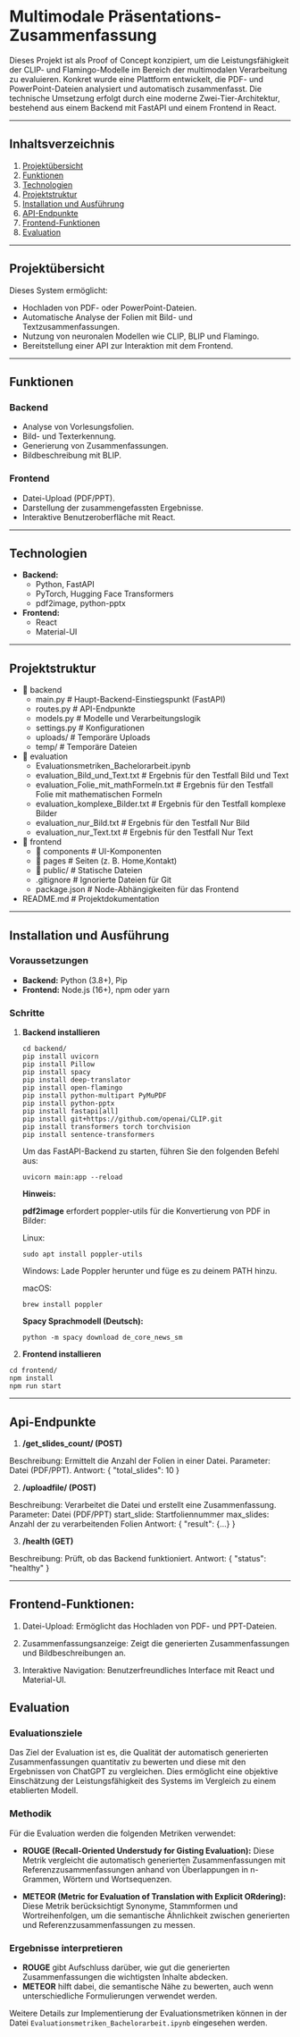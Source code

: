 # Multimodale Präsentations-Zusammenfassung

Dieses Projekt ist als Proof of Concept konzipiert, um die Leistungsfähigkeit der CLIP- und Flamingo-Modelle im Bereich der multimodalen Verarbeitung zu evaluieren. Konkret wurde eine Plattform entwickelt, die PDF- und PowerPoint-Dateien analysiert und automatisch zusammenfasst. Die technische Umsetzung erfolgt durch eine moderne Zwei-Tier-Architektur, bestehend aus einem Backend mit FastAPI und einem Frontend in React.

---

## **Inhaltsverzeichnis**

1. [Projektübersicht](#projektübersicht)
2. [Funktionen](#funktionen)
3. [Technologien](#technologien)
4. [Projektstruktur](#projektstruktur)
5. [Installation und Ausführung](#installation-und-ausführung)
6. [API-Endpunkte](#api-endpunkte)
7. [Frontend-Funktionen](#frontend-funktionen)
8. [Evaluation](#evaluation)

---

## **Projektübersicht**

Dieses System ermöglicht:
- Hochladen von PDF- oder PowerPoint-Dateien.
- Automatische Analyse der Folien mit Bild- und Textzusammenfassungen.
- Nutzung von neuronalen Modellen wie CLIP, BLIP und Flamingo.
- Bereitstellung einer API zur Interaktion mit dem Frontend.

---

## **Funktionen**

### **Backend**
- Analyse von Vorlesungsfolien.
- Bild- und Texterkennung.
- Generierung von Zusammenfassungen.
- Bildbeschreibung mit BLIP.

### **Frontend**
- Datei-Upload (PDF/PPT).
- Darstellung der zusammengefassten Ergebnisse.
- Interaktive Benutzeroberfläche mit React.

---

## **Technologien**

- **Backend:** 
  - Python, FastAPI
  - PyTorch, Hugging Face Transformers
  - pdf2image, python-pptx
- **Frontend:**
  - React
  - Material-UI

---

## **Projektstruktur**

- 📁 backend
  -  main.py # Haupt-Backend-Einstiegspunkt (FastAPI)
  -  routes.py # API-Endpunkte
  -  models.py # Modelle und Verarbeitungslogik  
  -  settings.py # Konfigurationen
  -  uploads/ # Temporäre Uploads
  -  temp/ # Temporäre Dateien
- 📁 evaluation
  -  Evaluationsmetriken_Bachelorarbeit.ipynb 
  -  evaluation_Bild_und_Text.txt # Ergebnis für den Testfall Bild und Text
  -  evaluation_Folie_mit_mathFormeln.txt # Ergebnis für den Testfall Folie mit mathematischen Formeln
  -  evaluation_komplexe_Bilder.txt # Ergebnis für den Testfall komplexe Bilder
  -  evaluation_nur_Bild.txt # Ergebnis für den Testfall Nur Bild
  -  evaluation_nur_Text.txt # Ergebnis für den Testfall Nur Text
- 📁 frontend
  - 📁 components  # UI-Komponenten
  - 📁 pages   # Seiten (z. B. Home,Kontakt) 
  - 📁 public/ # Statische Dateien
  -  .gitignore # Ignorierte Dateien für Git
  -  package.json # Node-Abhängigkeiten für das Frontend
-  README.md # Projektdokumentation 

---

## **Installation und Ausführung**

### **Voraussetzungen**
- **Backend:** Python (3.8+), Pip
- **Frontend:** Node.js (16+), npm oder yarn

### **Schritte**

1. **Backend installieren**
   ```
   cd backend/
   pip install uvicorn
   pip install Pillow
   pip install spacy
   pip install deep-translator
   pip install open-flamingo
   pip install python-multipart PyMuPDF 
   pip install python-pptx
   pip install fastapi[all]
   pip install git+https://github.com/openai/CLIP.git
   pip install transformers torch torchvision
   pip install sentence-transformers
   ```
   Um das FastAPI-Backend zu starten, führen Sie den folgenden Befehl aus:
   ``` 
   uvicorn main:app --reload
   ```
   **Hinweis:**

   **pdf2image** erfordert poppler-utils für die Konvertierung von PDF in Bilder: 

    Linux:
    ```
    sudo apt install poppler-utils
    ```

    Windows: Lade Poppler herunter und füge es zu deinem PATH hinzu.
    
    macOS:
    ```
    brew install poppler
    ```

   **Spacy Sprachmodell (Deutsch):**
   ```
   python -m spacy download de_core_news_sm
   ```
2. **Frontend installieren**
```
cd frontend/
npm install
npm run start
```

---

## **Api-Endpunkte**

1. **/get_slides_count/ (POST)**

Beschreibung: Ermittelt die Anzahl der Folien in einer Datei.
Parameter: Datei (PDF/PPT).
Antwort: { "total_slides": 10 }

2. **/uploadfile/ (POST)**

Beschreibung: Verarbeitet die Datei und erstellt eine Zusammenfassung.
Parameter:
Datei (PDF/PPT)
start_slide: Startfoliennummer
max_slides: Anzahl der zu verarbeitenden Folien
Antwort: { "result": {...} }

3. **/health (GET)**

Beschreibung: Prüft, ob das Backend funktioniert.
Antwort: { "status": "healthy" }

---

## **Frontend-Funktionen:**

1. Datei-Upload:
Ermöglicht das Hochladen von PDF- und PPT-Dateien.

2. Zusammenfassungsanzeige:
Zeigt die generierten Zusammenfassungen und Bildbeschreibungen an.

3. Interaktive Navigation:
Benutzerfreundliches Interface mit React und Material-UI.

## **Evaluation**

### **Evaluationsziele**

Das Ziel der Evaluation ist es, die Qualität der automatisch generierten Zusammenfassungen quantitativ zu bewerten und diese mit den Ergebnissen von ChatGPT zu vergleichen. Dies ermöglicht eine objektive Einschätzung der Leistungsfähigkeit des Systems im Vergleich zu einem etablierten Modell.

### **Methodik**

Für die Evaluation werden die folgenden Metriken verwendet:

- **ROUGE (Recall-Oriented Understudy for Gisting Evaluation):**
  Diese Metrik vergleicht die automatisch generierten Zusammenfassungen mit Referenzzusammenfassungen anhand von Überlappungen in n-Grammen, Wörtern und Wortsequenzen.

- **METEOR (Metric for Evaluation of Translation with Explicit ORdering):**
  Diese Metrik berücksichtigt Synonyme, Stammformen und Wortreihenfolgen, um die semantische Ähnlichkeit zwischen generierten und Referenzzusammenfassungen zu messen.

### **Ergebnisse interpretieren**

- **ROUGE** gibt Aufschluss darüber, wie gut die generierten Zusammenfassungen die wichtigsten Inhalte abdecken.
- **METEOR** hilft dabei, die semantische Nähe zu bewerten, auch wenn unterschiedliche Formulierungen verwendet werden.

Weitere Details zur Implementierung der Evaluationsmetriken können in der Datei `Evaluationsmetriken_Bachelorarbeit.ipynb` eingesehen werden.